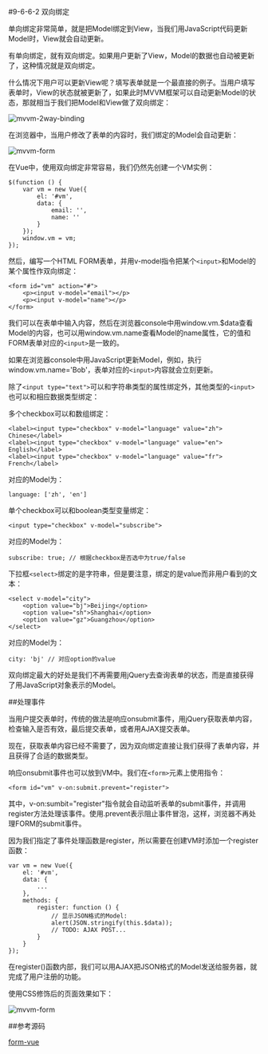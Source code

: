 #9-6-6-2 双向绑定


单向绑定非常简单，就是把Model绑定到View，当我们用JavaScript代码更新Model时，View就会自动更新。

有单向绑定，就有双向绑定。如果用户更新了View，Model的数据也自动被更新了，这种情况就是双向绑定。

什么情况下用户可以更新View呢？填写表单就是一个最直接的例子。当用户填写表单时，View的状态就被更新了，如果此时MVVM框架可以自动更新Model的状态，那就相当于我们把Model和View做了双向绑定：

![mvvm-2way-binding](http://www.liaoxuefeng.com/files/attachments/001475748807275ad36ec2cf2d6478599682d65813b24f6000/l)

在浏览器中，当用户修改了表单的内容时，我们绑定的Model会自动更新：

![mvvm-form](http://www.liaoxuefeng.com/files/attachments/001475748865651969a9fd845eb444980a67a2937cfbea1000/l)

在Vue中，使用双向绑定非常容易，我们仍然先创建一个VM实例：

	$(function () {
	    var vm = new Vue({
	        el: '#vm',
	        data: {
	            email: '',
	            name: ''
	        }
	    });
	    window.vm = vm;
	});
然后，编写一个HTML FORM表单，并用v-model指令把某个`<input>`和Model的某个属性作双向绑定：

	<form id="vm" action="#">
	    <p><input v-model="email"></p>
	    <p><input v-model="name"></p>
	</form>
我们可以在表单中输入内容，然后在浏览器console中用window.vm.$data查看Model的内容，也可以用window.vm.name查看Model的name属性，它的值和FORM表单对应的`<input>`是一致的。

如果在浏览器console中用JavaScript更新Model，例如，执行window.vm.name='Bob'，表单对应的`<input>`内容就会立刻更新。

除了`<input type="text">`可以和字符串类型的属性绑定外，其他类型的`<input>`也可以和相应数据类型绑定：

多个checkbox可以和数组绑定：

	<label><input type="checkbox" v-model="language" value="zh"> Chinese</label>
	<label><input type="checkbox" v-model="language" value="en"> English</label>
	<label><input type="checkbox" v-model="language" value="fr"> French</label>
对应的Model为：

	language: ['zh', 'en']
单个checkbox可以和boolean类型变量绑定：

	<input type="checkbox" v-model="subscribe">
对应的Model为：

	subscribe: true; // 根据checkbox是否选中为true/false
下拉框`<select>`绑定的是字符串，但是要注意，绑定的是value而非用户看到的文本：

	<select v-model="city">
	    <option value="bj">Beijing</option>
	    <option value="sh">Shanghai</option>
	    <option value="gz">Guangzhou</option>
	</select>
对应的Model为：

	city: 'bj' // 对应option的value
双向绑定最大的好处是我们不再需要用jQuery去查询表单的状态，而是直接获得了用JavaScript对象表示的Model。

##处理事件

当用户提交表单时，传统的做法是响应onsubmit事件，用jQuery获取表单内容，检查输入是否有效，最后提交表单，或者用AJAX提交表单。

现在，获取表单内容已经不需要了，因为双向绑定直接让我们获得了表单内容，并且获得了合适的数据类型。

响应onsubmit事件也可以放到VM中。我们在`<form>`元素上使用指令：

	<form id="vm" v-on:submit.prevent="register">
其中，v-on:sumbit="register"指令就会自动监听表单的submit事件，并调用register方法处理该事件。使用.prevent表示阻止事件冒泡，这样，浏览器不再处理FORM的submit事件。

因为我们指定了事件处理函数是register，所以需要在创建VM时添加一个register函数：

	var vm = new Vue({
	    el: '#vm',
	    data: {
	        ...
	    },
	    methods: {
	        register: function () {
	            // 显示JSON格式的Model:
	            alert(JSON.stringify(this.$data));
	            // TODO: AJAX POST...
	        }
	    }
	});
在register()函数内部，我们可以用AJAX把JSON格式的Model发送给服务器，就完成了用户注册的功能。

使用CSS修饰后的页面效果如下：

![mvvm-form](http://www.liaoxuefeng.com/files/attachments/00147575095913688d78198d021489da557adce00f05e76000/l)

##参考源码

[form-vue](https://github.com/michaelliao/learn-javascript/tree/master/samples/node/web/vue/form-vue)